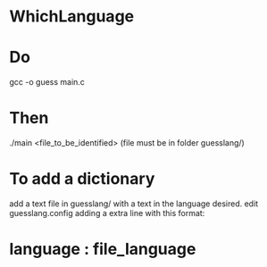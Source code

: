 # WhichLanguage

# Do

gcc -o guess main.c

# Then

./main <file_to_be_identified>
(file must be in folder guesslang/)

# To add a dictionary
add a text file in guesslang/ with a text in the language desired.
edit guesslang.config adding a extra line with this format:

# language : file_language
